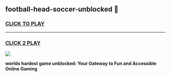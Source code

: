 
## football-head-soccer-unblocked 👋
<h3>
<a href="https://premium.freeplayer.one?title=football-head-soccer-unblocked&ref=14F">CLICK TO PLAY</a></h3>
<hr>

<h3>
<a href="https://premium.freeplayer.one?title=football-head-soccer-unblocked&ref=14F">CLICK 2 PLAY</a>
  
</h3>

<a href="https://premium.freeplayer.one?title=football-head-soccer-unblocked&ref=12F/"><img src="https://clearcache.store/games.png"></a>


**worlds hardest game unblocked: Your Gateway to Fun and Accessible Online Gaming**
